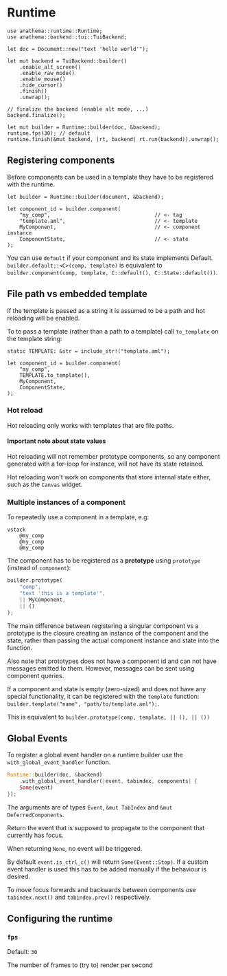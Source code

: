 # Runtime

```rust,ignore
use anathema::runtime::Runtime;
use anathema::backend::tui::TuiBackend;

let doc = Document::new("text 'hello world'");

let mut backend = TuiBackend::builder()
    .enable_alt_screen()
    .enable_raw_mode()
    .enable_mouse()
    .hide_cursor()
    .finish()
    .unwrap();
    
// finalize the backend (enable alt mode, ...)
backend.finalize();

let mut builder = Runtime::builder(doc, &backend);
runtime.fps(30); // default
runtime.finish(&mut backend, |rt, backend| rt.run(backend)).unwrap();
```

## Registering components

Before components can be used in a template they have to be registered with the
runtime.

```rust,ignore
let builder = Runtime::builder(document, &backend);

let component_id = builder.component(
    "my_comp",                                  // <- tag
    "template.aml",                             // <- template
    MyComponent,                                // <- component instance
    ComponentState,                             // <- state
);
```

You can use `default` if your component and its state implements Default.
`builder.default::<C>(comp, template)` is equivalent to `builder.component(comp, template, C::default(), C::State::default())`.

## File path vs embedded template

If the template is passed as a string it is assumed to be a path and
hot reloading will be enabled.

To to pass a template (rather than a path to a template) call `to_template` on
the template string:

```rust,ignore
static TEMPLATE: &str = include_str!("template.aml");

let component_id = builder.component(
    "my_comp",
    TEMPLATE.to_template(),
    MyComponent,
    ComponentState,
);
```

### Hot reload

Hot reloading only works with templates that are file paths.

<div class="warning">
<h4>Important note about state values</h4>
Hot reloading will not remember prototype components, so any component generated
with a for-loop for instance, will not have its state retained.

Hot reloading won't work on components that store internal state either, such as
the `Canvas` widget.
</div>

### Multiple instances of a component

To repeatedly use a component in a template, e.g:

```
vstack
    @my_comp
    @my_comp
    @my_comp
```

The component has to be registered as a **prototype** using `prototype`
(instead of `component`):

```rust
builder.prototype(
    "comp", 
    "text 'this is a template'",
    || MyComponent, 
    || ()
);
```

The main difference between registering a singular component vs a prototype is
the closure creating an instance of the component and the state, rather
than passing the actual component instance and state into the function.

Also note that prototypes does not have a component id and can not have messages
emitted to them.
However, messages can be sent using component queries.

If a component and state is empty (zero-sized) and does not have any special functionality, it can be registered with the `template` function: `builder.template("name", "path/to/template.aml");`.

This is equivalent to `builder.prototype(comp, template, || (), || ())`

## Global Events

To register a global event handler on a runtime builder use the `with_global_event_handler` function.

```rust
Runtime::builder(doc, &backend)
    .with_global_event_handler(|event, tabindex, components| {
    Some(event)
});
```

The arguments are of types `Event`, `&mut TabIndex` and `&mut DeferredComponents`.

Return the event that is supposed to propagate to the component that currently
has focus.

When returning `None`, no event will be triggered.

By default `event.is_ctrl_c()` will return `Some(Event::Stop)`.
If a custom event handler is used this has to be added manually if the behaviour
is desired.

To move focus forwards and backwards between components use `tabindex.next()`
and `tabindex.prev()` respectively.

## Configuring the runtime

### `fps`

Default: `30`

The number of frames to (try to) render per second
